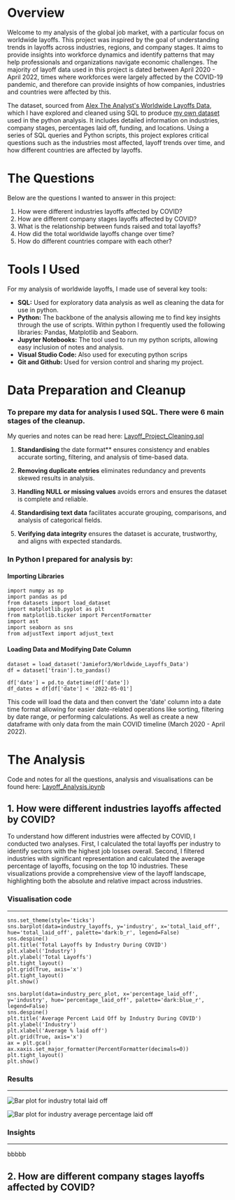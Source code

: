 # Overview

Welcome to my analysis of the global job market, with a particular focus on worldwide layoffs. This project was inspired by the goal of understanding trends in layoffs across industries, regions, and company stages. It aims to provide insights into workforce dynamics and identify patterns that may help professionals and organizations navigate economic challenges. The majority of layoff data used in this project is dated between April 2020 - April 2022, times where workforces were largely affected by the COVID-19 pandemic, and therefore can provide insights of how companies, industries and countries were affected by this.

The dataset, sourced from [Alex The Analyst's Worldwide Layoffs Data](https://github.com/AlexTheAnalyst/MySQL-YouTube-Series/blob/main/layoffs.csv), which I have explored and cleaned using SQL to produce [my own dataset](https://huggingface.co/datasets/Jamiefor3/Worldwide_Layoffs_Data) used in the python analysis. It includes detailed information on industries, company stages, percentages laid off, funding, and locations. Using a series of SQL queries and Python scripts, this project explores critical questions such as the industries most affected, layoff trends over time, and how different countries are affected by layoffs.

# The Questions
Below are the questions I wanted to answer in this project:

1. How were different industries layoffs affected by COVID?
2. How are different company stages layoffs affected by COVID?
3. What is the relationship between funds raised and total layoffs?
4. How did the total worldwide layoffs change over time?
5. How do different countries compare with each other?

# Tools I Used
For my analysis of worldwide layoffs, I made use of several key tools:

- **SQL:** Used for exploratory data analysis as well as cleaning the data for use in python.
- **Python:** The backbone of the analysis allowing me to find key insights through the use of scripts. Within python I frequently used the following libraries: Pandas, Matplotlib and Seaborn.
- **Jupyter Notebooks:** The tool used to run my python scripts, allowing easy inclusion of notes and analysis.
- **Visual Studio Code:** Also used for executing python scrips
- **Git and Github:** Used for version control and sharing my project.

# Data Preparation and Cleanup
### To prepare my data for analysis I used SQL. There were 6 main stages of the cleanup.

My queries and notes can be read here:
[Layoff_Project_Cleaning.sql](Layoff_Project_Cleaning.sql)

1. **Standardising** the date format** ensures consistency and enables accurate sorting, filtering, and analysis of time-based data.

2. **Removing duplicate entries** eliminates redundancy and prevents skewed results in analysis.

3. **Handling NULL or missing values** avoids errors and ensures the dataset is complete and reliable.

4. **Standardising text data** facilitates accurate grouping, comparisons, and analysis of categorical fields.

5. **Verifying data integrity** ensures the dataset is accurate, trustworthy, and aligns with expected standards.


### In Python I prepared for analysis by:

#### Importing Libraries
```
import numpy as np
import pandas as pd
from datasets import load_dataset
import matplotlib.pyplot as plt
from matplotlib.ticker import PercentFormatter
import ast
import seaborn as sns
from adjustText import adjust_text
```
#### Loading Data and Modifying Date Column
```
dataset = load_dataset('Jamiefor3/Worldwide_Layoffs_Data')
df = dataset['train'].to_pandas()

df['date'] = pd.to_datetime(df['date'])
df_dates = df[df['date'] < '2022-05-01']
```
This code will load the data and then convert the 'date' column into a date time format allowing for easier date-related operations like sorting, filtering by date range, or performing calculations. As well as create a new dataframe with only data from the main COVID timeline (March 2020 - April 2022).

# The Analysis

Code and notes for all the questions, analysis and visualisations can be found here:
[Layoff_Analysis.ipynb](Layoff_Analysis/Layoff_Analysis.ipynb)

## 1. How were different industries layoffs affected by COVID?
To understand how different industries were affected by COVID, I conducted two analyses. First, I calculated the total layoffs per industry to identify sectors with the highest job losses overall. Second, I filtered industries with significant representation and calculated the average percentage of layoffs, focusing on the top 10 industries. These visualizations provide a comprehensive view of the layoff landscape, highlighting both the absolute and relative impact across industries.

### Visualisation code
---
```
sns.set_theme(style='ticks')
sns.barplot(data=industry_layoffs, y='industry', x='total_laid_off', hue='total_laid_off', palette='dark:b_r', legend=False)
sns.despine()
plt.title('Total Layoffs by Industry During COVID')
plt.xlabel('Industry')
plt.ylabel('Total Layoffs')
plt.tight_layout()
plt.grid(True, axis='x')
plt.tight_layout()
plt.show()
```
```
sns.barplot(data=industry_perc_plot, x='percentage_laid_off', y='industry', hue='percentage_laid_off', palette='dark:blue_r', legend=False)
sns.despine()
plt.title('Average Percent Laid Off by Industry During COVID')
plt.ylabel('Industry')
plt.xlabel('Average % laid off')
plt.grid(True, axis='x')
ax = plt.gca()
ax.xaxis.set_major_formatter(PercentFormatter(decimals=0))
plt.tight_layout()
plt.show()
```

### Results
---
![Bar plot for industry total laid off]()

![Bar plot for industry average percentage laid off]()

### Insights
---
bbbbb

## 2. How are different company stages layoffs affected by COVID?

